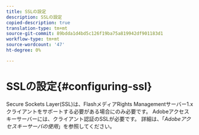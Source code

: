 ```yaml
---
title: SSLの設定
description: SSLの設定
copied-description: true
translation-type: tm+mt
source-git-commit: 89bdda1d4bd5c126f19ba75a819942df901183d1
workflow-type: tm+mt
source-wordcount: '47'
ht-degree: 0%

---
```



# SSLの設定{#configuring-ssl}

Secure Sockets Layer(SSL)は、FlashメディアRights Managementサーバー1.xクライアントをサポートする必要がある場合にのみ必要です。 Adobeアクセスキーサーバーには、クライアント認証のSSLが必要です。 詳細は、「*Adobeアクセスキーサーバの使用*」を参照してください。
